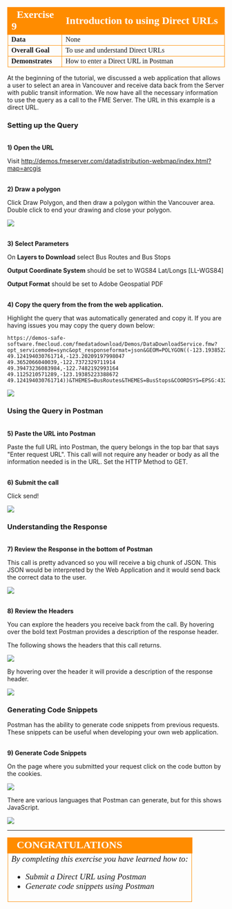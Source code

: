 <table style="border-spacing: 0px;border-collapse: collapse;font-family:serif">
<tr>
<td width=25% style="vertical-align:middle;background-color:darkorange;border: 2px solid darkorange">
<i class="fa fa-cogs fa-lg fa-pull-left fa-fw" style="color:white;padding-right: 12px;vertical-align:text-top"></i>
<span style="color:white;font-size:x-large;font-weight: bold">Exercise 9 </span>
</td>
<td style="border: 2px solid darkorange;background-color:darkorange;color:white">
<span style="color:white;font-size:x-large;font-weight: bold">Introduction to using Direct URLs</span>
</td>
</tr>

<tr>
<td style="border: 1px solid darkorange; font-weight: bold">Data</td>
<td style="border: 1px solid darkorange">None</td>
</tr>

<tr>
<td style="border: 1px solid darkorange; font-weight: bold">Overall Goal</td>
<td style="border: 1px solid darkorange"> To use and understand Direct URLs </td>
</tr>

<tr>
<td style="border: 1px solid darkorange; font-weight: bold">Demonstrates</td>
<td style="border: 1px solid darkorange"> How to enter a Direct URL in Postman </td>
</tr>


</table>


At the beginning of the tutorial, we discussed a web application that
allows a user to select an area in Vancouver and receive data back from
the Server with public transit information. We now have all the
necessary information to use the query as a call to the FME Server. The
URL in this example is a direct URL.

### Setting up the Query

<br> **1) Open the URL**

Visit http://demos.fmeserver.com/datadistribution-webmap/index.html?map=arcgis

<br> **2) Draw a polygon**

Click Draw Polygon, and then draw a polygon within the Vancouver area. Double click to end your drawing and close your polygon.

![](./Images/image5.1.1.WebAppSetUp.png)



<br> **3) Select Parameters**

On **Layers to Download** select Bus Routes and Bus Stops

**Output Coordinate System** should be set to WGS84 Lat/Longs [LL-WGS84]

**Output Format** should be set to Adobe Geospatial PDF



<br> **4) Copy the query from the from the web application.**

Highlight the query that was automatically generated and copy it. If you are having issues you may copy the query down below:

    https://demos-safe-software.fmecloud.com/fmedatadownload/Demos/DataDownloadService.fmw?opt_servicemode=sync&opt_responseformat=json&GEOM=POLYGON((-123.19385223388672 49.124194030761714,-123.20209197998047 49.3652066040039,-122.7372329711914 49.39473236083984,-122.7482192993164 49.1125210571289,-123.19385223388672 49.124194030761714))&THEMES=BusRoutes&THEMES=BusStops&COORDSYS=EPSG:4326&GENERIC_FORMAT=PDF2D


![](./Images/image5.1.2.Query.png)


### Using the Query in Postman

<br> **5) Paste the URL into Postman**

Paste the full URL into Postman, the query belongs in the top bar that says "Enter request URL". This call will not require any header or body as all the information needed is in the URL. Set the HTTP Method to GET.

<br> **6) Submit the call**

Click send!

![](./Images/image5.1.3.SubmitQuery.png)



###  Understanding the Response

<br> **7) Review the Response in the bottom of Postman**

This call is pretty advanced so you will receive a big chunk of JSON. This JSON would be interpreted by the Web Application and it would send back the correct data to the user.

![](./Images/image5.1.3b.Response.png)

<br> **8) Review the Headers**

You can explore the headers you receive back from the call. By hovering over the bold text Postman provides a description of the response header.

The following shows the headers that this call returns.

![](./Images/image5.1.4.ResponseHeadersPostman.png)



By hovering over the header it will provide a description of the
response header.

![](./Images/image5.1.5.ResponseHeader.png)



### Generating Code Snippets

Postman has the ability to generate code snippets from previous
requests. These snippets can be useful when developing your own web
application.

<br> **9) Generate Code Snippets**

On the page where you submitted your request click on the code button by
the cookies.

![](./Images/image5.1.6.CodeSnippets.png)



There are various languages that Postman can generate, but for this
shows JavaScript.

![](./Images/image5.1.7.ViewCodeSnip.png)

---

<!--Exercise Congratulations Section-->

<table style="border-spacing: 0px">
<tr>
<td style="vertical-align:middle;background-color:darkorange;border: 2px solid darkorange">
<i class="fa fa-thumbs-o-up fa-lg fa-pull-left fa-fw" style="color:white;padding-right: 12px;vertical-align:text-top"></i>
<span style="color:white;font-size:x-large;font-weight: bold;font-family:serif">CONGRATULATIONS</span>
</td>
</tr>

<tr>
<td style="border: 1px solid darkorange">
<span style="font-family:serif; font-style:italic; font-size:larger">
By completing this exercise you have learned how to:
<br>
<ul><li>Submit a Direct URL using Postman</li>
<li>Generate code snippets using Postman</li>


</span>
</td>
</tr>
</table>
